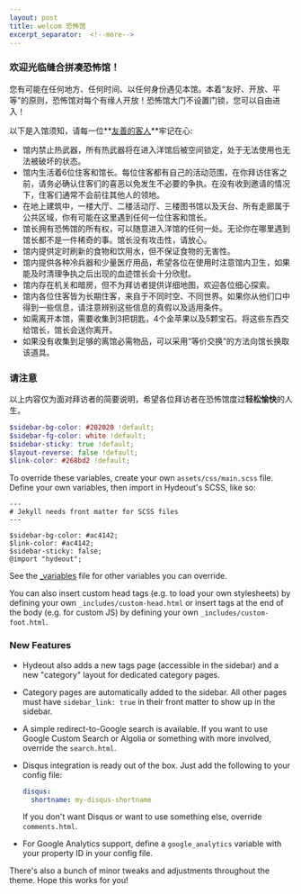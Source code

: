 ```yaml
---
layout: post
title: welcom 恐怖馆
excerpt_separator:  <!--more-->
---
```


### 欢迎光临缝合拼凑恐怖馆！

您有可能在任何地方、任何时间、以任何身份遇见本馆。本着“友好、开放、平等”的原则，恐怖馆对每个有缘人开放！恐怖馆大门不设置门锁，您可以自由进入！

以下是入馆须知，请每一位**[友善的客人](https://louna0228.github.io/ocTest/category/OurFriends.html)**牢记在心:

- 馆内禁止热武器，所有热武器将在进入洋馆后被空间锁定，处于无法使用也无法被破坏的状态。
- 馆内生活着6位住客和馆长。每位住客都有自己的活动范围，在你拜访住客之前，请务必确认住客们的喜恶以免发生不必要的争执。在没有收到邀请的情况下，住客们通常不会前往其他人的领地。
- 在地上建筑中，一楼大厅、二楼活动厅、三楼图书馆以及天台、所有走廊属于公共区域，你有可能在这里遇到任何一位住客和馆长。
- 馆长拥有恐怖馆的所有权，可以随意进入洋馆的任何一处。无论你在哪里遇到馆长都不是一件稀奇的事。馆长没有攻击性，请放心。
- 馆内提供定时刷新的食物和饮用水，但不保证食物的无害性。
- 馆内提供各种冷兵器和少量医疗用品，希望各位在使用时注意馆内卫生，如果能及时清理争执之后出现的血迹馆长会十分欣慰。
- 馆内存在机关和暗房，但不为拜访者提供详细地图，欢迎各位细心探索。
- 馆内各位住客皆为长期住客，来自于不同时空、不同世界。如果你从他们口中得到一些信息，请注意辨别这些信息的真假以及适用条件。
- 如需离开本馆，需要收集到3把钥匙，4个金苹果以及5颗宝石。将这些东西交给馆长，馆长会送你离开。
- 如果没有收集到足够的离馆必需物品，可以采用“等价交换”的方法向馆长换取该道具。

### 请注意

以上内容仅为面对拜访者的简要说明，希望各位拜访者在恐怖馆度过**轻松愉快**的人生。

```scss
$sidebar-bg-color: #202020 !default;
$sidebar-fg-color: white !default;
$sidebar-sticky: true !default;
$layout-reverse: false !default;
$link-color: #268bd2 !default;
```

To override these variables, create your own `assets/css/main.scss` file.
Define your own variables, then import in Hydeout's SCSS, like so:

```
---
# Jekyll needs front matter for SCSS files
---

$sidebar-bg-color: #ac4142;
$link-color: #ac4142;
$sidebar-sticky: false;
@import "hydeout";
```

See the [_variables](https://github.com/fongandrew/hydeout/blob/master/_sass/hydeout/_variables.scss) file for other variables
you can override.

You can also insert custom head tags (e.g. to load your own stylesheets) by
defining your own `_includes/custom-head.html` or insert tags at the end
of the body (e.g. for custom JS) by defining your own
`_includes/custom-foot.html`.

### New Features

* Hydeout also adds a new tags page (accessible in the sidebar) and a new
  "category" layout for dedicated category pages.

* Category pages are automatically added to the sidebar. All other pages
  must have `sidebar_link: true` in their front matter to show up in
  the sidebar.

* A simple redirect-to-Google search is available. If you want to use
  Google Custom Search or Algolia or something with more involved,
  override the `search.html`.

* Disqus integration is ready out of the box. Just add the following to
  your config file:

  ```yaml
  disqus:
    shortname: my-disqus-shortname
  ```

  If you don't want Disqus or want to use something else, override
  `comments.html`.

* For Google Analytics support, define a `google_analytics` variable with
  your property ID in your config file.

There's also a bunch of minor tweaks and adjustments throughout the
theme. Hope this works for you!
